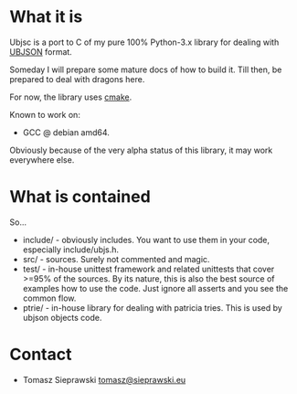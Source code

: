 What it is
==========

Ubjsc is a port to C of my pure 100% Python-3.x library for dealing with [UBJSON](http://ubjson.org/) format.

Someday I will prepare some mature docs of how to build it. Till then, be prepared to deal with dragons here.

For now, the library uses [cmake](https://cmake.org/).

Known to work on:
- GCC @ debian amd64.

Obviously because of the very alpha status of this library, it may work everywhere else.

What is contained
=================

So...
* include/ - obviously includes. You want to use them in your code, especially include/ubjs.h.
* src/ - sources. Surely not commented and magic.
* test/ - in-house unittest framework and related unittests that cover >=95% of the sources.
  By its nature, this is also the best source of examples how to use the code. Just ignore all asserts
  and you see the common flow.
* ptrie/ - in-house library for dealing with patricia tries. This is used by ubjson objects code.

Contact
=======

* Tomasz Sieprawski <tomasz@sieprawski.eu>

